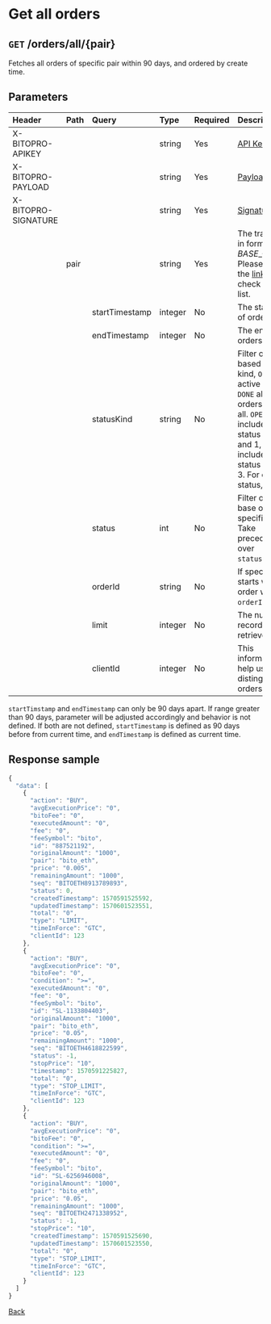 # Get all orders

## `GET` /orders/all/{pair}

Fetches all orders of specific pair within 90 days, and ordered by create time.

## Parameters

| Header | Path | Query | Type | Required | Description | Default | Range | Example |
| :--- | :--- | :--- | :--- | :--- | :--- | :--- | :--- | :--- |
| X-BITOPRO-APIKEY |  |  | string | Yes | [API Key](../authentication.md#api-key) |  |  |  |
| X-BITOPRO-PAYLOAD |  |  | string | Yes | [Payload](../authentication.md#payload) |  |  |  |
| X-BITOPRO-SIGNATURE |  |  | string | Yes | [Signature](../authentication.md#signature) |  |  |  |
|  | pair |  | string | Yes | The trading pair in format ${BASE}\_${QUOTE}, Please follow the [link](https://www.bitopro.com/fees) to check the pair list. |  |  | bito\_eth |
|  |  | startTimestamp | integer | No | The start time of orders. | 90 days |  | 1605857448852 |
|  |  | endTimestamp | integer | No | The end time of orders. | current timestamp |  | 1605857448852 |
|  |  | statusKind | string | No | Filter order based on status kind, `OPEN` all active orders, `DONE` all finished orders, `ALL` for all. `OPEN` includes order status of -1, 0 and 1, `DONE` includes order status of 2 and 3. For order status, [see](../rest.md#order-status)| `ALL` | `OPEN`, `DONE`, `ALL` | ALL |
|  |  | status | int | No | Filter order base on specific status. Take precedence over `statusKind`. |  | See [status](../rest.md#order-status) | -1 |
|  |  | orderId | string | No | If specified, list starts with order with id >= `orderId`. | | | 6432441674 |
|  |  | limit | integer | No | The number of records to retrieve. | 100 | 1 ~ 1000 | 100 |
| | | clientId | integer | No | This information help users distinguish their orders. | | 1 ~ 2147483647 | 12345 |


`startTimstamp` and `endTimestamp` can only be 90 days apart. If range greater than 90 days, parameter will be adjusted accordingly and behavior is not defined. If both are not defined, `startTimestamp` is defined as 90 days before from current time, and `endTimestamp` is defined as current time.

## Response sample

```javascript
{
  "data": [
    {
      "action": "BUY",
      "avgExecutionPrice": "0",
      "bitoFee": "0",
      "executedAmount": "0",
      "fee": "0",
      "feeSymbol": "bito",
      "id": "887521192",
      "originalAmount": "1000",
      "pair": "bito_eth",
      "price": "0.005",
      "remainingAmount": "1000",
      "seq": "BITOETH8913789893",
      "status": 0,
      "createdTimestamp": 1570591525592,
      "updatedTimestamp": 1570601523551,
      "total": "0",
      "type": "LIMIT",
      "timeInForce": "GTC",
      "clientId": 123
    },
    {
      "action": "BUY",
      "avgExecutionPrice": "0",
      "bitoFee": "0",
      "condition": ">=",
      "executedAmount": "0",
      "fee": "0",
      "feeSymbol": "bito",
      "id": "SL-1133804403",
      "originalAmount": "1000",
      "pair": "bito_eth",
      "price": "0.05",
      "remainingAmount": "1000",
      "seq": "BITOETH4618822599",
      "status": -1,
      "stopPrice": "10",
      "timestamp": 1570591225827,
      "total": "0",
      "type": "STOP_LIMIT",
      "timeInForce": "GTC",
      "clientId": 123
    },
    {
      "action": "BUY",
      "avgExecutionPrice": "0",
      "bitoFee": "0",
      "condition": ">=",
      "executedAmount": "0",
      "fee": "0",
      "feeSymbol": "bito",
      "id": "SL-6256946008",
      "originalAmount": "1000",
      "pair": "bito_eth",
      "price": "0.05",
      "remainingAmount": "1000",
      "seq": "BITOETH2471338952",
      "status": -1,
      "stopPrice": "10",
      "createdTimestamp": 1570591525690,
      "updatedTimestamp": 1570601523550,
      "total": "0",
      "type": "STOP_LIMIT",
      "timeInForce": "GTC",
      "clientId": 123
    }
  ]
}
```

[Back](../rest.md)

